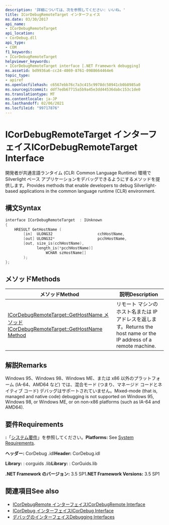 ```yaml
---
description: '詳細については、次を参照してください: いいね。'
title: ICorDebugRemoteTarget インターフェイス
ms.date: 03/30/2017
api_name:
- ICorDebugRemoteTarget
api_location:
- CorDebug.dll
api_type:
- COM
f1_keywords:
- ICorDebugRemoteTarget
helpviewer_keywords:
- ICorDebugRemoteTarget interface [.NET Framework debugging]
ms.assetid: bd9936a6-cc24-4869-8761-0988664464e6
topic_type:
- apiref
ms.openlocfilehash: c6567ebb76c7a3c415c9978dc50941cb0b8985a0
ms.sourcegitcommit: ddf7edb67715a5b9a45e3dd44536dabc153c1de0
ms.translationtype: MT
ms.contentlocale: ja-JP
ms.lasthandoff: 02/06/2021
ms.locfileid: "99717876"
---
```

# <a name="icordebugremotetarget-interface"></a><span data-ttu-id="cb7fc-103">ICorDebugRemoteTarget インターフェイス</span><span class="sxs-lookup"><span data-stu-id="cb7fc-103">ICorDebugRemoteTarget Interface</span></span>

<span data-ttu-id="cb7fc-104">開発者が共通言語ランタイム (CLR: Common Language Runtime) 環境で Silverlight ベース アプリケーションをデバッグできるようにするメソッドを提供します。</span><span class="sxs-lookup"><span data-stu-id="cb7fc-104">Provides methods that enable developers to debug Silverlight-based applications in the common language runtime (CLR) environment.</span></span>  
  
## <a name="syntax"></a><span data-ttu-id="cb7fc-105">構文</span><span class="sxs-lookup"><span data-stu-id="cb7fc-105">Syntax</span></span>  
  
```cpp  
interface ICorDebugRemoteTarget  : IUnknown  
{  
    HRESULT GetHostName (  
        [in]  ULONG32                    cchHostName,  
        [out] ULONG32*                   pcchHostName,  
        [out, size_is(cchHostName),  
              length_is(*pcchHostName)]  
                  WCHAR szHostName[]  
        );  
};  
```  
  
## <a name="methods"></a><span data-ttu-id="cb7fc-106">メソッド</span><span class="sxs-lookup"><span data-stu-id="cb7fc-106">Methods</span></span>  
  
|<span data-ttu-id="cb7fc-107">メソッド</span><span class="sxs-lookup"><span data-stu-id="cb7fc-107">Method</span></span>|<span data-ttu-id="cb7fc-108">説明</span><span class="sxs-lookup"><span data-stu-id="cb7fc-108">Description</span></span>|  
|------------|-----------------|  
|[<span data-ttu-id="cb7fc-109">ICorDebugRemoteTarget::GetHostName メソッド</span><span class="sxs-lookup"><span data-stu-id="cb7fc-109">ICorDebugRemoteTarget::GetHostName Method</span></span>](icordebugremotetarget-gethostname-method.md)|<span data-ttu-id="cb7fc-110">リモート マシンのホスト名または IP アドレスを返します。</span><span class="sxs-lookup"><span data-stu-id="cb7fc-110">Returns the host name or the IP address of a remote machine.</span></span>|  
  
## <a name="remarks"></a><span data-ttu-id="cb7fc-111">解説</span><span class="sxs-lookup"><span data-stu-id="cb7fc-111">Remarks</span></span>  

 <span data-ttu-id="cb7fc-112">Windows 95、Windows 98、Windows ME、または x86 以外のプラットフォーム (IA-64、AMD64 など) では、混合モード (つまり、マネージド コードとネイティブ コード) デバッグはサポートされていません。</span><span class="sxs-lookup"><span data-stu-id="cb7fc-112">Mixed-mode (that is, managed and native code) debugging is not supported on Windows 95, Windows 98, or Windows ME, or on non-x86 platforms (such as IA-64 and AMD64).</span></span>  
  
## <a name="requirements"></a><span data-ttu-id="cb7fc-113">要件</span><span class="sxs-lookup"><span data-stu-id="cb7fc-113">Requirements</span></span>  

 <span data-ttu-id="cb7fc-114">**:**「[システム要件](../../get-started/system-requirements.md)」を参照してください。</span><span class="sxs-lookup"><span data-stu-id="cb7fc-114">**Platforms:** See [System Requirements](../../get-started/system-requirements.md).</span></span>  
  
 <span data-ttu-id="cb7fc-115">**ヘッダー:** CorDebug .idl</span><span class="sxs-lookup"><span data-stu-id="cb7fc-115">**Header:** CorDebug.idl</span></span>  
  
 <span data-ttu-id="cb7fc-116">**Library:** : corguids .lib</span><span class="sxs-lookup"><span data-stu-id="cb7fc-116">**Library:** : CorGuids.lib</span></span>  
  
 <span data-ttu-id="cb7fc-117">**.NET Framework のバージョン:** 3.5 SP1</span><span class="sxs-lookup"><span data-stu-id="cb7fc-117">**.NET Framework Versions:** 3.5 SP1</span></span>  
  
## <a name="see-also"></a><span data-ttu-id="cb7fc-118">関連項目</span><span class="sxs-lookup"><span data-stu-id="cb7fc-118">See also</span></span>

- [<span data-ttu-id="cb7fc-119">ICorDebugRemote インターフェイス</span><span class="sxs-lookup"><span data-stu-id="cb7fc-119">ICorDebugRemote Interface</span></span>](icordebugremote-interface.md)
- [<span data-ttu-id="cb7fc-120">ICorDebug インターフェイス</span><span class="sxs-lookup"><span data-stu-id="cb7fc-120">ICorDebug Interface</span></span>](icordebug-interface.md)
- [<span data-ttu-id="cb7fc-121">デバッグのインターフェイス</span><span class="sxs-lookup"><span data-stu-id="cb7fc-121">Debugging Interfaces</span></span>](debugging-interfaces.md)
